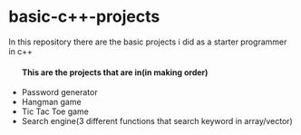 # basic-c++-projects
In this repository there are the basic projects i did as a starter programmer in c++


<ul>
  <h4>This are the projects that are in(in making order)</h4>
  <li>Password generator</li>
  <li>Hangman game</li>
  <li>Tic Tac Toe game</li>
  <li>Search engine(3 different functions that search keyword in array/vector)</li>
</ul>
